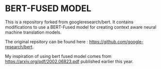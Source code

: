 # BERT-FUSED MODEL

This is a repository forked from googleresearch/bert. It contains modifications to use a BERT-Fused model for creating context aware neural machine translation models.

The original repsitory can be found here : https://github.com/google-research/bert.

My inspiration of using bert fused model comes from https://arxiv.org/pdf/2002.06823.pdf published earlier this year.




